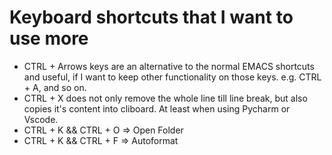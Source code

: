 # Keyboard shortcuts that I want to use more

- CTRL + Arrows keys are an alternative to the normal EMACS shortcuts and useful, if I want to keep other functionality on those keys. e.g. CTRL + A, and so on.
- CTRL + X does not only remove the whole line till line break, but also copies it's content into cliboard. At least when using Pycharm or Vscode.
 - CTRL + K && CTRL + O => Open Folder 
 - CTRL + K && CTRL + F => Autoformat
